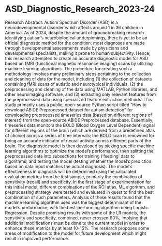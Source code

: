 # ASD_Diagnostic_Research_2023-24

Research Abstract:
Autism Spectrum Disorder (ASD) is a neurodevelopmental disorder which affects around 1 in 36 children in America. As of 2024, despite the amount of groundbreaking research identifying autism’s neurobiological underpinnings, there is yet to be an official diagnostic method for the condition; most diagnoses are made through developmental assessments made by physicians and developmental specialists, making it prone to human subjectivity. Hence, this research attempted to create an accurate diagnostic model for ASD based on fMRI (functional magnetic resonance imaging) scans by utilizing machine learning algorithms. The procedure for creating such a methodology involves many preliminary steps pertaining to the collection and cleaning of data for the model, including (1) the collection of datasets containing fMRI scans of autistic and neurotypical individuals, (2) the preprocessing and cleaning of the data using MATLAB, Python libraries, and other neuroimaging software, and (3) extracting only relevant features from the preprocessed data using specialized feature extraction methods. This study primarily uses a public, open-source Python script titled “How to download ABIDE Preprocessed dataset for autism detection” for downloading preprocessed timeseries data (based on different regions of interest) from the open-source ABIDE Preprocessed database. Essentially, timeseries data monitors the BOLD (Blood Oxygen Level Dependent) signal for different regions of the brain (which are derived from a predefined atlas of choice) across a series of time intervals; the BOLD scan is renowned for being an accurate indicator of neural activity across different parts of the brain. The diagnostic model is then developed by picking specific machine learning algorithms to optimize the model’s performance, then splitting the preprocessed data into subsections for training (‘feeding’ data to algorithms) and testing the model (testing whether the model’s prediction based on data input matches the actual diagnosis). The model’s effectiveness in diagnosis will be determined using the calculated evaluation metrics from the test sample, primarily the combination of sensitivity (recall) and specificity. In the first stage of experimentation for this initial model, different combinations of the ROI atlas, ML algorithm, and preprocessing strategy were tested and evaluated in quest to find the best combination of such parameters. Analysis of these results found that the machine learning algorithm used was the biggest determinant of the model’s performance, with the best-performing algorithm being Logistic Regression. Despite promising results with some of the LR models, the sensitivity and specificity, combined, never crossed 60%, implying that additional modifications must be done to the current model in order to enhance these metrics by at least 10-15%. The research proposes some areas of modification to the model for future development which might result in improved performance.
